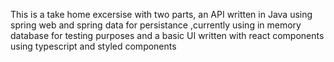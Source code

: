 This is a take home excersise with two parts, an API written in Java using spring web and spring data for persistance ,currently using in memory database for testing purposes
and a basic UI written with react components using typescript and styled components 
